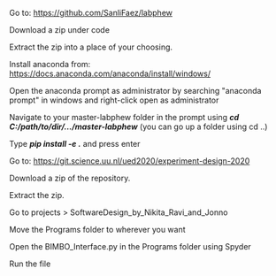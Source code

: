 Go to: https://github.com/SanliFaez/labphew

Download a zip under code

Extract the zip into a place of your choosing.

Install anaconda from: https://docs.anaconda.com/anaconda/install/windows/

Open the anaconda prompt as administrator by searching "anaconda prompt" in windows and right-click open as administrator

Navigate to your master-labphew folder in the prompt using ***cd C:/path/to/dir/.../master-labphew***
(you can go up a folder using cd ..)

Type ***pip install -e .*** and press enter

Go to: https://git.science.uu.nl/ued2020/experiment-design-2020

Download a zip of the repository.

Extract the zip.

Go to projects > SoftwareDesign_by_Nikita_Ravi_and_Jonno 

Move the Programs folder to wherever you want

Open the BIMBO_Interface.py in the Programs folder using Spyder 

Run the file